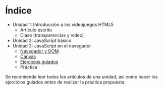 # Índice


- Unidad 1: Introducción a los videojuegos HTML5
    - Artículo escrito
    - Clase (transparencias y vídeo)
- Unidad 2: JavaScript básico
- Unidad 3: JavaScript en el navegador
    - [Navegador y DOM](03-javascript-en-el-navegador/0301-dom/articulo.md)
    - [Canvas](03-javascript-en-el-navegador/0302-canvas/articulo.md)
    - [Ejercicios guiados](03-javascript-en-el-navegador/03-ejercicios/ejercicios-guiados.md)
    - Práctica

Se recomienda leer todos los artículos de una unidad, así como hacer los ejercicios guiados _antes_ de realizar la práctica propuesta.
